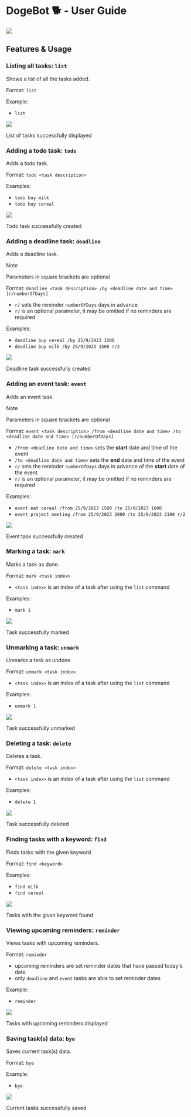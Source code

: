 # DogeBot :dog2: - User Guide

![](Ui.png)

## Features & Usage

### Listing all tasks: `list`

Shows a list of all the tasks added.

Format: `list`

Example:
- `list`

![](assets/images/list.png)

List of tasks successfully displayed

### Adding a todo task: `todo`

Adds a todo task.

Format: `todo <task description>`

Examples:
- `todo buy milk`
- `todo buy cereal`

![](assets/images/todo.png)

Todo task successfully created

### Adding a deadline task: `deadline`

Adds a deadline task.

> [!NOTE]
> Parameters in square brackets are optional

Format: `deadline <task description> /by <deadline date and time> [r/numberOfDays]`
- `r/` sets the reminder `numberOfDays` days in advance
- `r/` is an optional parameter, it may be omitted if no reminders are required

Examples:
- `deadline buy cereal /by 25/9/2023 1500`
- `deadline buy milk /by 25/9/2023 1500 r/2`

![](assets/images/deadline.png)

Deadline task successfully created

### Adding an event task: `event`

Adds an event task.

> [!NOTE]
> Parameters in square brackets are optional

Format: `event <task description> /from <deadline date and time> /to <deadline date and time> [r/numberOfDays]`
- `/from <deadline date and time>` sets the **start** date and time of the event
- `/to <deadline date and time>` sets the **end** date and time of the event
- `r/` sets the reminder `numberOfDays` days in advance of the **start** date of the event
- `r/` is an optional parameter, it may be omitted if no reminders are required

Examples:
- `event eat cereal /from 25/9/2023 1500 /to 25/9/2023 1600`
- `event project meeting /from 25/9/2023 2000 /to 25/9/2023 2100 r/2`

![](assets/images/event.png)

Event task successfully created

### Marking a task: `mark`

Marks a task as done.

Format: `mark <task index>`
- `<task index>` is an index of a task after using the `list` command

Examples:
- `mark 1`

![](assets/images/mark.png)

Task successfully marked

### Unmarking a task: `unmark`

Unmarks a task as undone.

Format: `unmark <task index>`
- `<task index>` is an index of a task after using the `list` command

Examples:
- `unmark 1`

![](assets/images/unmark.png)

Task successfully unmarked

### Deleting a task: `delete`

Deletes a task.

Format: `delete <task index>`
- `<task index>` is an index of a task after using the `list` command

Examples:
- `delete 1`

![](assets/images/delete.png)

Task successfully deleted

### Finding tasks with a keyword: `find`

Finds tasks with the given keyword.

Format: `find <keyword>`

Examples:
- `find milk`
- `find cereal`

![](assets/images/find.png)

Tasks with the given keyword found

### Viewing upcoming reminders: `reminder`

Views tasks with upcoming reminders.

Format: `reminder`
- upcoming reminders are set reminder dates that have passed today's date
- only `deadline` and `event` tasks are able to set reminder dates

Example:
- `reminder`

![](assets/images/reminder.png)

Tasks with upcoming reminders displayed

### Saving task(s) data: `bye`

Saves current task(s) data.

Format: `bye`

Example:
- `bye`

![](assets/images/bye.png)

Current tasks successfully saved
